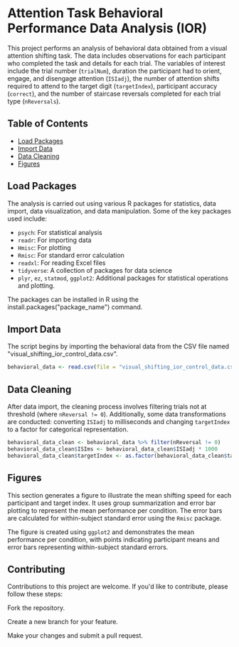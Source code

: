 # Attention Task Behavioral Performance Data Analysis (IOR)

This project performs an analysis of behavioral data obtained from a visual attention shifting task. The data includes observations for each participant who completed the task and details for each trial. The variables of interest include the trial number (`trialNum`), duration the participant had to orient, engage, and disengage attention (`ISIadj`), the number of attention shifts required to attend to the target digit (`targetIndex`), participant accuracy (`correct`), and the number of staircase reversals completed for each trial type (`nReversals`).

## Table of Contents

- [Load Packages](#load-packages)
- [Import Data](#import-data)
- [Data Cleaning](#data-cleaning)
- [Figures](#figures)

## Load Packages

The analysis is carried out using various R packages for statistics, data import, data visualization, and data manipulation. Some of the key packages used include:
- `psych`: For statistical analysis
- `readr`: For importing data
- `Hmisc`: For plotting
- `Rmisc`: For standard error calculation
- `readxl`: For reading Excel files
- `tidyverse`: A collection of packages for data science
- `plyr`, `ez`, `statmod`, `ggplot2`: Additional packages for statistical operations and plotting.

The packages can be installed in R using the install.packages("package_name") command.

## Import Data

The script begins by importing the behavioral data from the CSV file named "visual_shifting_ior_control_data.csv".

```R
behavioral_data <- read.csv(file = "visual_shifting_ior_control_data.csv")
```

## Data Cleaning

After data import, the cleaning process involves filtering trials not at threshold (where `nReversal != 0`). Additionally, some data transformations are conducted: converting `ISIadj` to milliseconds and changing `targetIndex` to a factor for categorical representation.

```R
behavioral_data_clean <- behavioral_data %>% filter(nReversal != 0)
behavioral_data_clean$ISIms <- behavioral_data_clean$ISIadj * 1000
behavioral_data_clean$targetIndex <- as.factor(behavioral_data_clean$targetIndex)
```

## Figures

This section generates a figure to illustrate the mean shifting speed for each participant and target index. It uses group summarization and error bar plotting to represent the mean performance per condition. The error bars are calculated for within-subject standard error using the `Rmisc` package.

The figure is created using `ggplot2` and demonstrates the mean performance per condition, with points indicating participant means and error bars representing within-subject standard errors.

## Contributing
Contributions to this project are welcome. If you'd like to contribute, please follow these steps:

Fork the repository.

Create a new branch for your feature.

Make your changes and submit a pull request.
